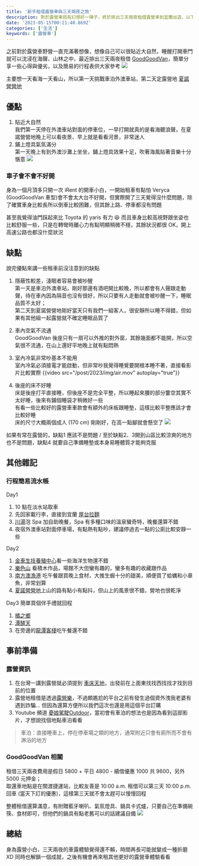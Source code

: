 ```yaml
---
title: '新手租借露營車與三天兩夜之旅'
description: 對於露營車抱有幻想好一陣子，終於排出三天兩夜租借露營車到宜蘭出遊，以下簡單分享出租露營車的心得
date: '2023-05-15T00:21:40.869Z'
categories: ['生活']
keywords: ['露營車']
---
```

之前對於露營車野營一直充滿著想像，想像自己可以很貼近大自然，睡醒打開車門就可以沈浸在海聲、山林之中，最近排出三天兩夜租借 [GoodGoodVan](https://www.facebook.com/GGV.studio/?locale=zh_TW)，簡單分享一些心得與優劣，以及簡易的行程表供大家參考
![](/post/2023/img/0515/car.jpeg)

主要想一天看海一天看山，所以第一天挑戰車泊外澳車站，第二天定露營地 [夏諾營營地](https://www.easycamp.com.tw/Store_2419.html)

## 優點
1. 貼近大自然  
我們第一天停在外澳車站對面的停車位，一早打開就真的是看海聽浪聲，在夏諾營營地晚上可以看夜景、早上就是看看河景，非常迷人
2. 鋪上燈具氣氛滿分  
第一天晚上有到外澳沙灘上坐坐，鋪上燈具效果十足，吹著海風貼著音樂十分愜意
![](/post/2023/img/0515/ocean.png)

### 車子會不會不好開
身為一個月頂多只開一次 iRent 的開車小白，一開始租車有點怕 Veryca (GoodGoodVan 車型)會不會太大台不好開，但實際開了三天覺得沒什麼問題，除了確實車身比較長所以倒車比較困難，但其餘上路、停車都沒有問題

甚至我覺得油門踩起來比 Toyota 的 yaris 有力 😆 而且車身比較高視野跟坐姿也比較舒服一些，只是在轉彎時離心力有點明顯稍微不穩，其餘狀況都很 OK，開上高速公路也都沒什麼狀況
## 缺點
說完優點來講一些租車前沒注意到的缺點 
1. 隱蔽性較差，淺眠者容易會被吵醒  
第一天是車泊外澳車站，剛好那邊有酒吧開比較晚，所以都會有人聲跟走動聲，待在車內因為隔音也沒有很好，所以只要有人走動就會被吵醒一下，睡眠品質不太好；  
第二天到夏諾營營地剛好當天只有我們一組客人，很安靜所以睡不得錯，但如果有其他組一起露營就不確定睡眠品質了
2. 車內空氣不流通    
GoodGoodVan 後座只有一扇可以外推的對外窗，其餘幾面都不能開，所以空氣很不流通，在山上還好平地晚上就有點悶熱
3. 室內冷氣非常吵基本不能用      
室內冷氣必須接電才能啟動，但非常吵我覺得睡覺要開根本睡不著，直接看影片比較實際
{{video src="/post/2023/img/air.mov" autoplay="true"}}

4. 後座的床不好睡  
床是後座打平直接睡，但後座不是完全平整，所以睡起來腰的部分簍空其實不太好睡，後來有鋪個睡袋才稍微好一些  
有看一些比較好的露營車車款會有額外的床板跟睡墊，這樣比較平整應該才會比較好睡    
床的尺寸大概兩個成人 (170 cm) 剛剛好，在高一點腳就會懸空了 
![](/post/2023/img/0515/bed.png)

如果有常在露營的，缺點1 應該不是問題 / 至於缺點2、3開到山區比較涼爽的地方也不是問題，缺點4 就要自己準備睡墊或本身易睡體質才能夠克服

## 其他雜記
### 行程簡易流水帳
Day1
1. 10 點在淡水站取車
2. 先回家載行李，直接到宜蘭 [屋台拉麵](https://goo.gl/maps/G9VjX29ZmpLvSTg67)
3. [川湯](https://goo.gl/maps/zKhZiaJcp1opo2ZGA)泡 Spa 加自助晚餐，Spa 有多種口味的溫泉蠻奇特，晚餐還算不錯
4. 夜宿外澳車站對面停車場，有點熱有點吵，建議停過去一點的公廁比較安靜一些

Day2
1. [金車生技養殖中心](https://goo.gl/maps/xAkRVzWnk5WCLsdw5)看一些海洋生物還不錯
2. [樂色山](https://goo.gl/maps/yYn8QHYLGxxruQ5ZA) 看積木作品，場館不大但蠻有趣的，蠻多有趣的收藏跟作品
3. [南方澳漁港](https://goo.gl/maps/7Kr16ScVoAfUq5uS8) 吃午餐跟買晚上食材，大推生蝦十分的甜美，順便買了蛤蠣和小章魚，非常划算
4. [夏諾營營地](https://goo.gl/maps/CUFkMdZsjBDRuyFh6)上山的路有點小有點抖，但山上的風景很不錯，營地也很乾淨

Day3
簡單買個伴手禮就回程
1. [橘之鄉](https://goo.gl/maps/yd8UcSXQvC21sSuj7)
2. [潭酵天](https://goo.gl/maps/PfV9nVNwsbR6So6s5)
3. 在旁邊的[龍潭客棧](https://goo.gl/maps/4o4RMRFyeA1HVtna6)吃午餐還不錯

## 事前準備
### 露營資訊
1. 在台灣一講到露營就必須提到 [車床天地](https://www.google.com/maps/d/u/0/viewer?mid=1Q3JWYBEf6JQC8M4ei6cEojTesjg&ll=24.155626587627594%2C120.16868115000004&z=7)，出發前在上面東找找西找找才找到目前的位置
2. 露營地租借是透過[露營樂](https://www.easycamp.com.tw/)，不過頗尷尬的平台之前有發生過個資外洩我老婆有遇到詐騙... 但因為還算方便所以我們這次也還是用這個平台訂購
3. Youtube 頻道 [憂娘駕駛Outdoor](https://www.youtube.com/watch?v=yvxj4Ps7uOA)，當初會有車泊的想法也是因為看到這部影片，才想說找個地點車泊看看  

> 車泊：直接睡車上，停在停車場之類的地方，通常附近只會有廁所而不會有淋浴的地方

### GoodGoodVan 相關
租借三天兩夜費用是假日 5800 + 平日 4800 - 續借優惠 1000 共 9600，另外 5000 元押金；  
取還車地點是在關渡捷運站，比較友善是 10:00 a.m. 租借可以第三天 10:00 p.m. 回車 (當天下訂的優惠)，這樣第三天就不會太趕可以慢慢回程  

整體租借還算滿意，有附贈藍牙喇叭、氣氛燈具、鍋具卡式爐，只要自己在準備碗筷、食材即可，但他們的鍋具有點老舊可以的話建議自備
![](/post/2023/img/0515/all.png)

## 總結
身為露營小白，三天兩夜的車露體驗覺得還不賴，時間再長可能就變成一種折磨 XD 同時也解鎖一個成就，之後有機會再來租其他更好的露營車體驗看看
